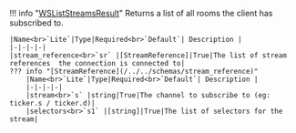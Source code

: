 !!! info "[WSListStreamsResult](/../../schemas/ws_list_streams_result)"
    Returns a list of all rooms the client has subscribed to.<br>

    |Name<br>`Lite`|Type|Required<br>`Default`| Description |
    |-|-|-|-|
    |stream_reference<br>`sr` |[StreamReference]|True|The list of stream references  the connection is connected to|
    ??? info "[StreamReference](/../../schemas/stream_reference)"
        |Name<br>`Lite`|Type|Required<br>`Default`| Description |
        |-|-|-|-|
        |stream<br>`s` |string|True|The channel to subscribe to (eg: ticker.s / ticker.d)|
        |selectors<br>`s1` |[string]|True|The list of selectors for the stream|
